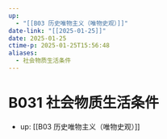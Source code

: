 ```yaml
---
up:
  - "[[B03 历史唯物主义（唯物史观）]]"
date-link: "[[2025-01-25]]"
date: 2025-01-25
ctime-p: 2025-01-25T15:56:48
aliases:
  - 社会物质生活条件
---
```


# B031 社会物质生活条件

- up: [[B03 历史唯物主义（唯物史观）]]

